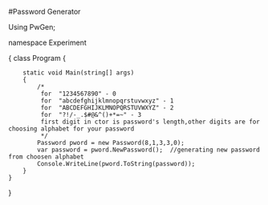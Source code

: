 #Password Generator

Using PwGen;

namespace Experiment

{
    class Program
    {
    
    
        static void Main(string[] args)
        {
            /* 
             for  "1234567890" - 0 
             for  "abcdefghijklmnopqrstuvwxyz" - 1
             for  "ABCDEFGHIJKLMNOPQRSTUVWXYZ" - 2
             for  "?!/-_.$#@&^()+*=~" - 3
             first digit in ctor is password's length,other digits are for choosing alphabet for your password  
             */
            Password pword = new Password(8,1,3,3,0);
            var password = pword.NewPassword();  //generating new password from choosen alphabet
            Console.WriteLine(pword.ToString(password));
        }
    }
}
